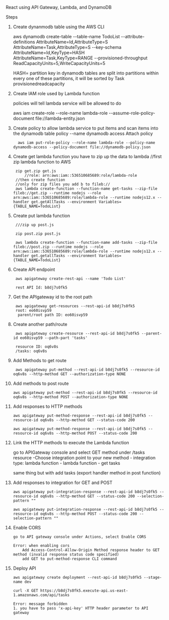 React using API Gateway, Lambda, and DynamoDB

Steps

1. Create dynanmodb table using the AWS CLI

    aws dynamodb create-table --table-name TodoList --attribute-definitions AttributeName=Id,AttributeType=S AttributeName=Task,AttributeType=S --key-schema AttributeName=Id,KeyType=HASH AttributeName=Task,KeyType=RANGE --provisioned-throughput ReadCapacityUnits=5,WriteCapacityUnits=5

    HASH= partition key 
    in dynamodb tables are split into partitions
    within every one of these partitions, it will be sorted by Task 
    provisionedreadcapacity

2. Create IAM role used by Lambda function

    policies will tell lambda service will be allowed to do

    aws iam create-role --role-name lambda-role --assume-role-policy-document file://lambda-entity.json

3. Create policy to allow lambda service to put items and scan items into the dynamodb table
        policy --name dynamodb access
        Attach policy 

         aws iam put-role-policy --role-name lambda-role --policy-name dynamodb-access --policy-document file://dynamodb-policy.json


4. Create get lambda function
        you have to zip up the data to lambda
        //first zip lambda function to AWS

        zip get.zip get.js
            //role: arn:aws:iam::536510685689:role/lambda-role
        //then create function
        //only for zip files you add b to fileb://
        aws lambda create-function --function-name get-tasks --zip-file fileb://get.zip --runtime nodejs --role arn:aws:iam::536510685689:role/lambda-role --runtime nodejs12.x --handler get.getAllTasks --environment Variables={TABLE_NAME=TodoList}

5. Create put lambda function

        ///zip up post.js 

        zip post.zip post.js

        aws lambda create-function --function-name add-tasks --zip-file fileb://post.zip --runtime nodejs --role arn:aws:iam::536510685689:role/lambda-role --runtime nodejs12.x --handler get.getallTasks --environment Variables={TABLE_NAME=TodoList}

6. Create API endpoint 


        aws apigateway create-rest-api --name 'Todo List'

        rest API Id: b8dj7s0fk5

7. Get the APIgateway id to the root path


        aws apigateway get-resources --rest-api-id b8dj7s0fk5
        root: eo60isvp59
         parent/root path ID: eo60isvp59

8. Create another path/route

        aws apigateway create-resource --rest-api-id b8dj7s0fk5 --parent-id eo60isvp59 --path-part 'tasks'

        resource ID: oq6v8s
        /tasks: oq6v8s

9. Add Methods to get route 

        aws apigateway put-method --rest-api-id b8dj7s0fk5 --resource-id oq6v8s --http-method GET --authorization-type NONE

10. Add methods to post route

        aws apigateway put-method --rest-api-id b8dj7s0fk5 --resource-id oq6v8s --http-method POST --authorization-type NONE

11. Add responses to HTTP methods
        
        aws apigateway put-method-response --rest-api-id b8dj7s0fk5 --resource-id oq6v8s --http-method GET --status-code 200

        aws apigateway put-method-response --rest-api-id b8dj7s0fk5 --resource-id oq6v8s --http-method POST --status-code 200
        

12. Link the HTTP methods to execute the Lambda function

    go to APIGateway console and select GET method under /tasks resource
    -Choose integration point to your new method
        - integration type: lambda function
        - lambda function - get tasks

    same thing but with add tasks (export handler method in post function)

13. Add responses to integration for GET and POST

        aws apigateway put-integration-response --rest-api-id b8dj7s0fk5 --resource-id oq6v8s --http-method GET --status-code 200 --selection-pattern ""

        aws apigateway put-integration-response --rest-api-id b8dj7s0fk5 --resource-id oq6v8s --http-method POST --status-code 200 --selection-pattern ""

14. Enable CORS

        go to API gateway console under Actions, select Enable CORS

        Error: when enabling cors
            Add Access-Control-Allow-Origin Method response header to GET method (invalid response status code specified)
            add GET to put-method-response CLI command

15. Deploy API

        aws apigateway create deployment --rest-api-id b8dj7s0fk5 --stage-name dev

        curl -X GET https://b8dj7s0fk5.execute-api.us-east-1.amazonaws.com/api/tasks

        Error: message forbidden
        1. you have to pass 'x-api-key' HTTP header parameter to API gateway
        














